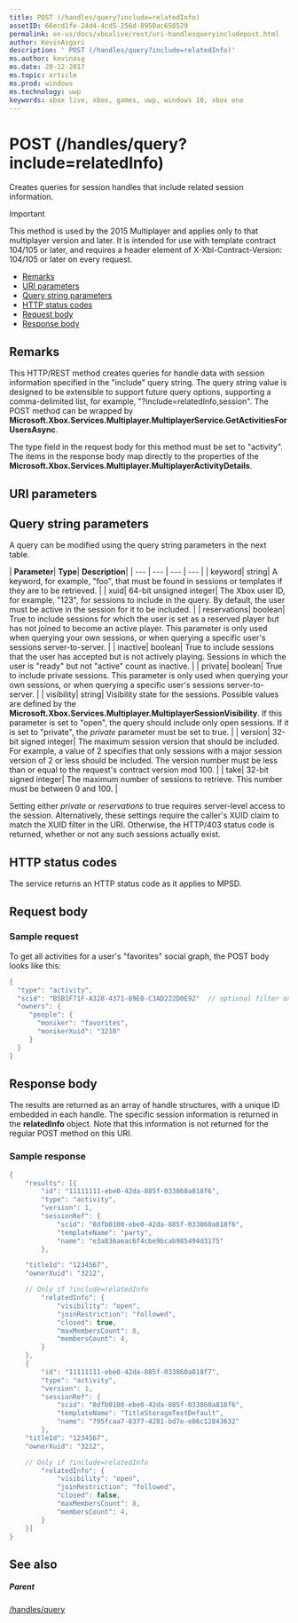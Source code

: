 ```yaml
---
title: POST (/handles/query?include=relatedInfo)
assetID: 66ecd1fe-24d4-4cd5-256d-8950ac658529
permalink: en-us/docs/xboxlive/rest/uri-handlesqueryincludepost.html
author: KevinAsgari
description: ' POST (/handles/query?include=relatedInfo)'
ms.author: kevinasg
ms.date: 20-12-2017
ms.topic: article
ms.prod: windows
ms.technology: uwp
keywords: xbox live, xbox, games, uwp, windows 10, xbox one
---
```



# POST (/handles/query?include=relatedInfo)
Creates queries for session handles that include related session information.

> [!IMPORTANT]
> This method is used by the 2015 Multiplayer and applies only to that multiplayer version and later. It is intended for use with template contract 104/105 or later, and requires a header element of X-Xbl-Contract-Version: 104/105 or later on every request.

  * [Remarks](#ID4ET)
  * [URI parameters](#ID4ECB)
  * [Query string parameters](#ID4EPB)
  * [HTTP status codes](#ID4EAF)
  * [Request body](#ID4EHF)
  * [Response body](#ID4EZF)

<a id="ID4ET"></a>


## Remarks

This HTTP/REST method creates queries for handle data with session information specified in the "include" query string. The query string value is designed to be extensible to support future query options, supporting a comma-delimited list, for example, "?include=relatedInfo,session". The POST method can be wrapped by **Microsoft.Xbox.Services.Multiplayer.MultiplayerService.GetActivitiesForUsersAsync**.

The type field in the request body for this method must be set to "activity". The items in the response body map directly to the properties of the **Microsoft.Xbox.Services.Multiplayer.MultiplayerActivityDetails**.

<a id="ID4ECB"></a>


## URI parameters

<a id="ID4EPB"></a>


## Query string parameters

A query can be modified using the query string parameters in the next table.

| <b>Parameter</b>| <b>Type</b>| <b>Description</b>|
| --- | --- | --- | --- |
| keyword| string| A keyword, for example, "foo", that must be found in sessions or templates if they are to be retrieved. |
| xuid| 64-bit unsigned integer| The Xbox user ID, for example, "123", for sessions to include in the query. By default, the user must be active in the session for it to be included. |
| reservations| boolean| True to include sessions for which the user is set as a reserved player but has not joined to become an active player. This parameter is only used when querying your own sessions, or when querying a specific user's sessions server-to-server. |
| inactive| boolean| True to include sessions that the user has accepted but is not actively playing. Sessions in which the user is "ready" but not "active" count as inactive. |
| private| boolean| True to include private sessions. This parameter is only used when querying your own sessions, or when querying a specific user's sessions server-to-server. |
| visibility| string| Visibility state for the sessions. Possible values are defined by the <b>Microsoft.Xbox.Services.Multiplayer.MultiplayerSessionVisibility</b>. If this parameter is set to "open", the query should include only open sessions. If it is set to "private", the <i>private</i> parameter must be set to true. |
| version| 32-bit signed integer| The maximum session version that should be included. For example, a value of 2 specifies that only sessions with a major session version of 2 or less should be included. The version number must be less than or equal to the request's contract version mod 100. |
| take| 32-bit signed integer| The maximum number of sessions to retrieve. This number must be between 0 and 100. |


Setting either *private* or *reservations* to true requires server-level access to the session. Alternatively, these settings require the caller's XUID claim to match the XUID filter in the URI. Otherwise, the HTTP/403 status code is returned, whether or not any such sessions actually exist.

<a id="ID4EAF"></a>


## HTTP status codes
The service returns an HTTP status code as it applies to MPSD.  
<a id="ID4EHF"></a>


## Request body

<a id="ID4ENF"></a>


### Sample request

To get all activities for a user's "favorites" social graph, the POST body looks like this:


```cpp
{
  "type": "activity",
  "scid": "B5B1F71F-A328-4371-89E0-C3AD222D0E92"  // optional filter on scid
  "owners": {
     "people": {
       "moniker": "favorites",
       "monikerXuid": "3210"
     }
  }
}

```


<a id="ID4EZF"></a>


## Response body

The results are returned as an array of handle structures, with a unique ID embedded in each handle. The specific session information is returned in the **relatedInfo** object. Note that this information is not returned for the regular POST method on this URI.

<a id="ID4EDG"></a>


### Sample response


```cpp
{
	"results": [{
		"id": "11111111-ebe0-42da-885f-033860a818f6",
		"type": "activity",
		"version": 1,
		"sessionRef": {
			"scid": "8dfb0100-ebe0-42da-885f-033860a818f6",
			"templateName": "party",
			"name": "e3a836aeac6f4cbe9bcab985494d3175"
		},

    "titleId": "1234567",
    "ownerXuid": "3212",

    // Only if ?include=relatedInfo
		"relatedInfo": {
			"visibility": "open",
			"joinRestriction": "followed",
			"closed": true,
			"maxMembersCount": 8,
			"membersCount": 4,
		}
	},
	{
		"id": "11111111-ebe0-42da-885f-033860a818f7",
		"type": "activity",
		"version": 1,
		"sessionRef": {
			"scid": "8dfb0100-ebe0-42da-885f-033860a818f6",
			"templateName": "TitleStorageTestDefault",
			"name": "795fcaa7-8377-4281-bd7e-e86c12843632"
		},
    "titleId": "1234567",
    "ownerXuid": "3212",

    // Only if ?include=relatedInfo
		"relatedInfo": {
			"visibility": "open",
			"joinRestriction": "followed",
			"closed": false,
			"maxMembersCount": 8,
			"membersCount": 4,
		}
	}]
}

```


<a id="ID4ENG"></a>


## See also

<a id="ID4EPG"></a>


##### Parent

[/handles/query](uri-handlesquery.md)
